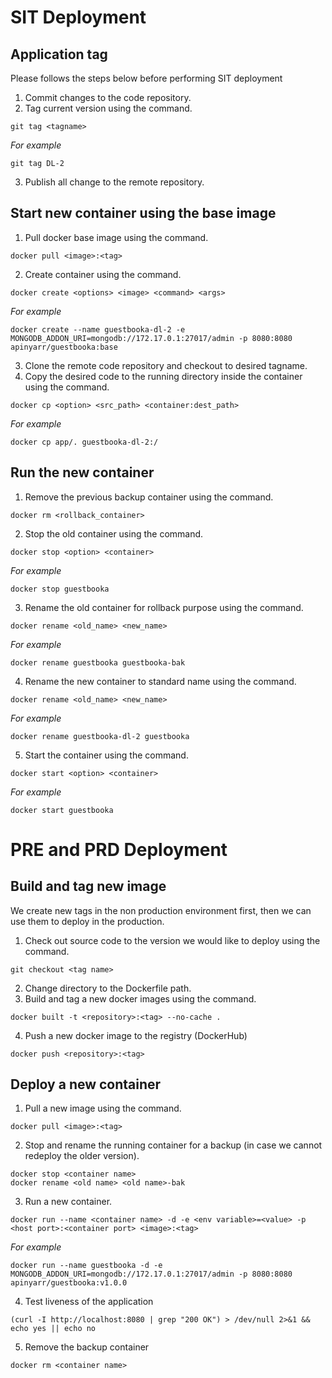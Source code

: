 # SIT Deployment

## Application tag

Please follows the steps below before performing SIT deployment
1. Commit changes to the code repository.
2. Tag current version using the command.
```
git tag <tagname>
```
*For example*
```
git tag DL-2
```
3. Publish all change to the remote repository.

## Start new container using the base image

1. Pull docker base image using the command.
```
docker pull <image>:<tag>
```
2. Create container using the command.
```
docker create <options> <image> <command> <args>
```
*For example*
```
docker create --name guestbooka-dl-2 -e MONGODB_ADDON_URI=mongodb://172.17.0.1:27017/admin -p 8080:8080 apinyarr/guestbooka:base
```
3. Clone the remote code repository and checkout to desired tagname.
4. Copy the desired code to the running directory inside the container using the command.
```
docker cp <option> <src_path> <container:dest_path>
```
*For example*
```
docker cp app/. guestbooka-dl-2:/
```

## Run the new container

1. Remove the previous backup container using the command.
```
docker rm <rollback_container>
```
2. Stop the old container using the command.
```
docker stop <option> <container>
```
*For example*
```
docker stop guestbooka
```
3. Rename the old container for rollback purpose using the command.
```
docker rename <old_name> <new_name>
```
*For example*
```
docker rename guestbooka guestbooka-bak
```
4. Rename the new container to standard name using the command.
```
docker rename <old_name> <new_name>
```
*For example*
```
docker rename guestbooka-dl-2 guestbooka
```
5. Start the container using the command.
```
docker start <option> <container>
```
*For example*
```
docker start guestbooka
```

# PRE and PRD Deployment

## Build and tag new image

We create new tags in the non production environment first, then we can use them to deploy in the production.
1. Check out source code to the version we would like to deploy using the command.
```
git checkout <tag name>
```
2. Change directory to the Dockerfile path.
3. Build and tag a new docker images using the command.
```
docker built -t <repository>:<tag> --no-cache .
```
4. Push a new docker image to the registry (DockerHub)
```
docker push <repository>:<tag>
```

## Deploy a new container

1. Pull a new image using the command.
```
docker pull <image>:<tag>
```
2. Stop and rename the running container for a backup (in case we cannot redeploy the older version).
```
docker stop <container name>
docker rename <old name> <old name>-bak
```
3. Run a new container.
```
docker run --name <container name> -d -e <env variable>=<value> -p <host port>:<container port> <image>:<tag>
```
*For example*
```
docker run --name guestbooka -d -e MONGODB_ADDON_URI=mongodb://172.17.0.1:27017/admin -p 8080:8080 apinyarr/guestbooka:v1.0.0
```
4. Test liveness of the application
```
(curl -I http://localhost:8080 | grep "200 OK") > /dev/null 2>&1 && echo yes || echo no
```
5. Remove the backup container
```
docker rm <container name>
```